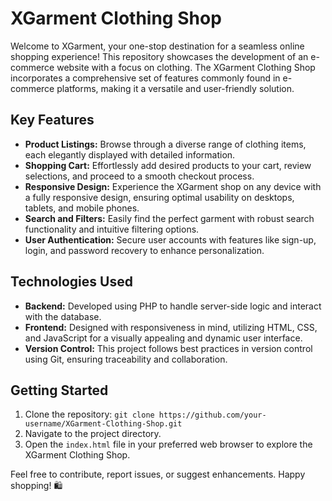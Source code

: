 # XGarment Clothing Shop

Welcome to XGarment, your one-stop destination for a seamless online shopping experience! This repository showcases the development of an e-commerce website with a focus on clothing. The XGarment Clothing Shop incorporates a comprehensive set of features commonly found in e-commerce platforms, making it a versatile and user-friendly solution.

## Key Features

- **Product Listings:** Browse through a diverse range of clothing items, each elegantly displayed with detailed information.
- **Shopping Cart:** Effortlessly add desired products to your cart, review selections, and proceed to a smooth checkout process.
- **Responsive Design:** Experience the XGarment shop on any device with a fully responsive design, ensuring optimal usability on desktops, tablets, and mobile phones.
- **Search and Filters:** Easily find the perfect garment with robust search functionality and intuitive filtering options.
- **User Authentication:** Secure user accounts with features like sign-up, login, and password recovery to enhance personalization.

## Technologies Used

- **Backend:** Developed using PHP to handle server-side logic and interact with the database.
- **Frontend:** Designed with responsiveness in mind, utilizing HTML, CSS, and JavaScript for a visually appealing and dynamic user interface.
- **Version Control:** This project follows best practices in version control using Git, ensuring traceability and collaboration.

## Getting Started

1. Clone the repository: `git clone https://github.com/your-username/XGarment-Clothing-Shop.git`
2. Navigate to the project directory.
3. Open the `index.html` file in your preferred web browser to explore the XGarment Clothing Shop.

Feel free to contribute, report issues, or suggest enhancements. Happy shopping! 🛍️
